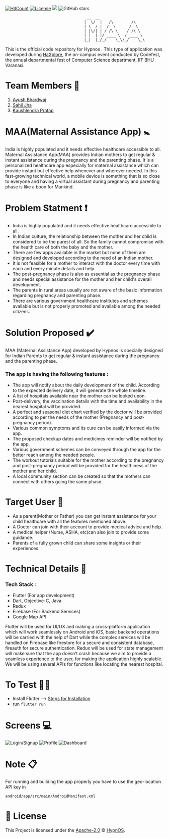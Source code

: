 [![HitCount](http://hits.dwyl.io/Hypn-OS/Maternal-Assistance-App.svg)](http://hits.dwyl.io/Hypn-OS/Maternal-Assistance-App)
[![License](https://img.shields.io/badge/License-Apache%202.0-blue.svg)](/LICENSE) 
[![](https://img.shields.io/badge/</>%20With%20❤️%20By-Hypnos-red)](https://github.com/Hypn-OS)
![GitHub stars](https://github.com/Kaushl2208/Maternal-Assistance-App/stargazers)
 
                                        __  __                    
                                       |  \/  |   /\        /\    
                                       | \  / |  /  \      /  \   
                                       | |\/| | / /\ \    / /\ \  
                                       | |  | |/ ____ \  / ____ \ 
                                       |_|  |_/_/    \_\/_/    \_\


This is the official code repository for Hypnos . This type of application was developed during [HaXplore](https://codefest.tech/haxplore), the on-campus event conducted by Codefest, the annual departmental fest of Computer Science department, IIT BHU Varanasi.

# Team Members :triangular_flag_on_post:
1. [Ayush Bhardwaj](https://github.com/hastagAB)
2. [Sahil Jha](https://github.com/sjha2048) 
3. [Kaushlendra Pratap](https://github.com/Kaushl2208)

# MAA(Maternal Assistance App) :baby_symbol:
India is highly populated and it needs effective healthcare accessible to all. Maternal Assistance App(MAA) provides Indian mothers to get regular & instant assistance during the pregnancy and the parenting phase. It is a personalized healthcare app especially for maternal assistance which can provide instant but effective help whenever and wherever needed. In this fast-growing technical world, a mobile device is something that is so close to everyone and having a virtual assistant during pregnancy and parenting phase is like a boon for Mankind. 


# Problem Statment :heavy_exclamation_mark:
- India is highly populated and it needs effective healthcare accessible to all. 
- In Indian culture, the relationship between the mother and her child is considered to be the purest of all. So the family cannot compromise with the health care of both the baby and the mother. 
- There are few apps available in the market but none of them are designed and developed according to the need of an Indian mother.
- It is not feasible for a mother to interact with the doctor every time with each and every minute details and help. 
- The post-pregnancy phase is also as essential as the pregnancy phase and needs special assistance for the mother and her child's overall development.
- The parents in rural areas usually are not aware of the basic information regarding pregnancy and parenting phase. 
- There are various government healthcare institutes and schemes available but is not properly promoted and available among the needed citizens. 

# Solution Proposed :heavy_check_mark:
MAA (Maternal Assistance App) developed by Hypnos is specially designed for Indian Parents to get regular & instant assistance during the pregnancy and the parenting phase. 
### The app is having the following features : 
- The app will notify about the daily development of the child. According to the expected delivery date, it will generate the whole timeline. 
- A list of hospitals available near the mother can be looked upon. 
- Post-delivery, the vaccination details with the time and availability in the nearest hospital will be provided. 
- A perfect and seasonal diet chart verified by the doctor will be provided according to per the needs of the mother (Pregnancy and post-pregnancy period).
- Various common symptoms and its cure can be easily informed via the app.
- The proposed checkup dates and medicines reminder will be notified by the app.
- Various government schemes can be conveyed through the app for the better reach among the needed people. 
- The workout tutorials suitable for the mother according to the pregnancy and post-pregnancy period will be provided for the healthiness of the mother and her child.
- A local community section can be created so that the mothers can connect with others going the same phase.

# Target User :pushpin:
- As a parent(Mother or Father) you can get instant assistance for your child healthcare with all the features mentioned above.
- A Doctor can join with their account to provide medical advice and help.
- A medical helper (Nurse, ASHA, etc)can also join to provide some guidance.
- Parents of a fully grown child can share some insights or their experiences.

# Technical Details 🔧
### Tech Stack : 
- Flutter (For app development)
- Dart, Objective-C, Java
- Redux
- Firebase (For Backend Services)
- Google Map API

Flutter will be used for UI/UX and making a cross-platform application which will work seamlessly on Android and iOS, basic backend operations will be carried with the help of Dart while the complex services will be handled on Firebase like firestore for a secure and consistent database, fireauth for secure authentication.
Redux will be used for state management will make sure that the app doesn’t crash because we aim to provide a seamless experience to the user, for making the application highly scalable. We will be using several APIs for functions like locating the nearest hospital.

# To Test 👨‍💻
- Install Flutter --> [Steps for Installation](https://flutter.dev/docs/get-started/install)
- run `flutter run`

# Screens :computer:
![Login/Signup](files/Login.gif)
![Profile](files/Profile.gif)
![Dashboard](files/Dashboard.gif)



# Note :clipboard:
For running and building the app properly you have to use the geo-location API key in 

```
android/app/src/main/AndroidManifest.xml
```


# 📜 License
This Project is licensed under the [Apache-2.0](/LICENSE) © [HypnOS](https://github.com/Hypn-OS).
